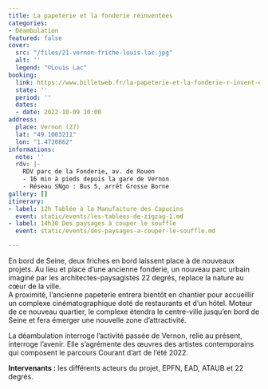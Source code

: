 ```yaml
---
title: La papeterie et la fonderie réinventées
categories:
- Déambulation
featured: false
cover:
  src: "/files/21-vernon-friche-louis-lac.jpg"
  alt: ''
  legend: "©Louis Lac"
booking:
  link: https://www.billetweb.fr/la-papeterie-et-la-fonderie-r-invent-es
  state: ''
  period: ''
  dates:
  - date: 2022-10-09 10:00
address:
  place: Vernon (27)
  lat: "49.1003211"
  lon: "1.4720862"
informations:
  note: ''
  rdv: |-
    RDV parc de la Fonderie, av. de Rouen
    - 16 min à pieds depuis la gare de Vernon
    - Réseau SNgo : Bus 5, arrêt Grosse Borne
gallery: []
itinerary:
- label: 12h Tablée à la Manufacture des Capucins
  event: static/events/les-tablees-de-zigzag-1.md
- label: 14h30 Des paysages à couper le souffle
  event: static/events/des-paysages-a-couper-le-souffle.md

---
```

En bord de Seine, deux friches en bord laissent place à de nouveaux projets. Au lieu et place d’une ancienne fonderie, un nouveau parc urbain imaginé par les architectes-paysagistes 22 degrés, replace la nature au cœur de la ville.  
A proximité, l’ancienne papeterie entrera bientôt en chantier pour accueillir un complexe cinématographique doté de restaurants et d’un hôtel. Moteur de ce nouveau quartier, le complexe étendra le centre-ville jusqu’en bord de Seine et fera émerger une nouvelle zone d’attractivité.

La déambulation interroge l’activité passée de Vernon, relie au présent, interroge l’avenir. Elle s’agrémente des œuvres des artistes contemporains qui composent le parcours Courant d’art de l’été 2022.

**Intervenants :** les différents acteurs du projet, EPFN, EAD, ATAUB et 22 degrés.